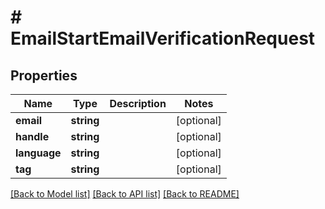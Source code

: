 # # EmailStartEmailVerificationRequest

## Properties

Name | Type | Description | Notes
------------ | ------------- | ------------- | -------------
**email** | **string** |  | [optional]
**handle** | **string** |  | [optional]
**language** | **string** |  | [optional]
**tag** | **string** |  | [optional]

[[Back to Model list]](../../README.md#models) [[Back to API list]](../../README.md#endpoints) [[Back to README]](../../README.md)
